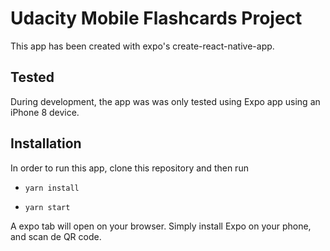 # Udacity Mobile Flashcards Project

This app has been created with expo's create-react-native-app.

## Tested

During development, the app was was only tested using Expo app using an iPhone 8 device.

## Installation

In order to run this app, clone this repository and then run

* `yarn install`

* `yarn start`

A expo tab will open on your browser. Simply install Expo on your phone, and scan de QR code.
